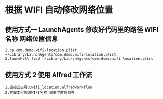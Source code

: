 # 根据 WIFI 自动修改网络位置

## 使用方式一 LaunchAgents 修改好代码里的路径 WIFI 名称 网络位置信息

    1.cp com.demo.wifi-location.plist ~/Library/LaunchAgents/com.demo.wifi-location.plist
    2.launchctl load ~/Library/LaunchAgents/com.demo.wifi-location.plist

## 使用方式 2 使用 Alfred 工作流

    1.直接双击导入wifi_location.alfredworkflow
    2.在脚本里修改WIFI名称 网络位置信息等
